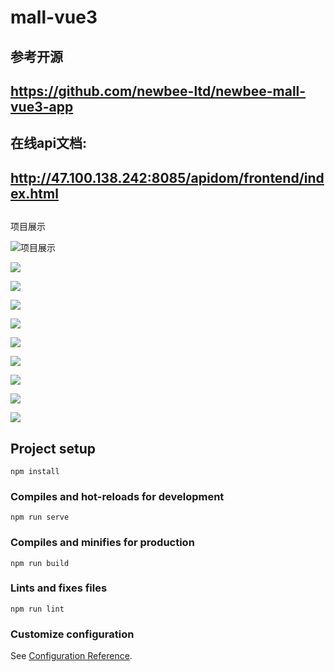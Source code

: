 # mall-vue3

## 参考开源

## https://github.com/newbee-ltd/newbee-mall-vue3-app

## 在线api文档:

## http://47.100.138.242:8085/apidom/frontend/index.html

## 



项目展示

![项目展示](./src/assets/screenshot/login.jpg)



![](./src/assets/screenshot/home.jpg)

![](./src/assets/screenshot/category.jpg)

![](./src/assets/screenshot/cart.jpg)

![](./src/assets/screenshot/profile.jpg)

![](./src/assets/screenshot/productList.jpg)

![](./src/assets/screenshot/productDetail.jpg)



![](./src/assets/screenshot/collection.jpg)





![](./src/assets/screenshot/account.jpg)



![](./src/assets/screenshot/address.jpg)





## Project setup

```
npm install
```

### Compiles and hot-reloads for development

```
npm run serve
```

### Compiles and minifies for production

```
npm run build
```

### Lints and fixes files

```
npm run lint
```

### Customize configuration

See [Configuration Reference](https://cli.vuejs.org/config/).